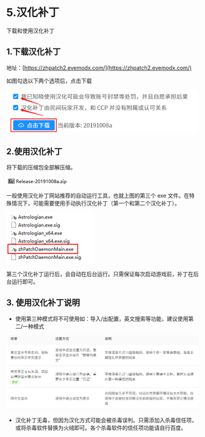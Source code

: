 # 5.汉化补丁

下载和使用汉化补丁

## 1.下载汉化补丁

地址：[https://zhpatch2.evemodx.com/](https://zhpatch2.evemodx.com/)

如图勾选以下两个选项后，点击下载

![&#x4E0D;&#x8FC7;&#x5EFA;&#x8BAE;&#x4F60;&#x4EEC;&#x628A;&#x91CC;&#x9762;&#x7684;&#x5185;&#x5BB9;&#x5B8C;&#x5B8C;&#x6574;&#x6574;&#x770B;&#x4E00;&#x6B21;](../.gitbook/assets/image%20%2828%29.png)

## 2.使用汉化补丁

将下载的压缩包全部解压缩。

![](../.gitbook/assets/image%20%2816%29.png)

一般使用汉化补丁网站推荐的自动运行工具，也就上图的第三个 exe 文件。在特殊情况下，可能需要使用手动执行汉化补丁（第一个和第二个汉化补丁）。

![](../.gitbook/assets/image%20%2857%29.png)

第三个汉化补丁运行后，会自动在后台运行。只需保证每次启动游戏前，补丁在后台运行即可。

## 3. 使用汉化补丁说明

* 使用第三种模式将不可使用如：导入/出配置，英文搜索等功能，建议使用第二/一种模式

![](../.gitbook/assets/image%20%2859%29.png)

* 汉化补丁无毒，但因为汉化方式可能会被杀毒误判。只需添加入杀毒信任项，或将杀毒软件替换为火绒即可。各个杀毒软件的信任项功能请自行百度。

